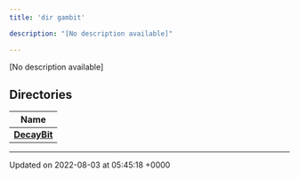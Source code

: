 ```yaml
---
title: 'dir gambit'

description: "[No description available]"

---
```







[No description available]

## Directories

| Name           |
| -------------- |
| **[DecayBit](/documentation/code/gambit_sphinx/files/dir_fe60bd723de47c5a2b97ead2b3ab995a/#dir-decaybit)**  |






-------------------------------

Updated on 2022-08-03 at 05:45:18 +0000
